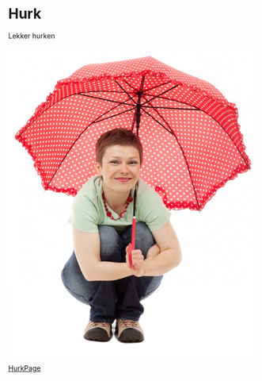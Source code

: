 # Hurk
Lekker hurken

![hurken](assets/img/hurk.jpg "Lekker hurken")

[HurkPage](https://github.com/baspeeters/hurk/wiki/Hurkpage)
